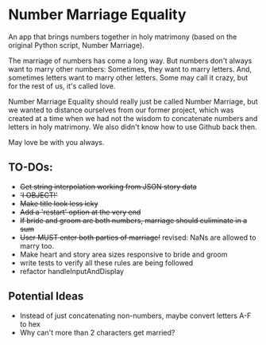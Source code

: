 # Number Marriage Equality

An app that brings numbers together in holy matrimony (based on the original Python script, Number Marriage).

The marriage of numbers has come a long way. But numbers don't always want to marry other numbers: Sometimes, they want to marry letters. And, sometimes letters want to marry other letters. Some may call it crazy, but for the rest of us, it's called love.

Number Marriage Equality should really just be called Number Marriage, but we wanted to distance ourselves from our former project, which was created at a time when we had not the wisdom to concatenate numbers and letters in holy matrimony. We also didn't know how to use Github back then.

May love be with you always.

## TO-DOs:
* ~~Get string interpolation working from JSON story data~~
* ~~'I OBJECT!'~~
* ~~Make title look less icky~~
* ~~Add a 'restart' option at the very end~~
* ~~If bride and groom are both numbers, marriage should culiminate in a sum~~
* ~~User MUST enter both parties of marriage!~~ revised: NaNs are allowed to marry too.
* Make heart and story area sizes responsive to bride and groom
* write tests to verify all these rules are being followed
* refactor handleInputAndDisplay

## Potential Ideas
* Instead of just concatenating non-numbers, maybe convert letters A-F to hex
* Why can't more than 2 characters get married?
